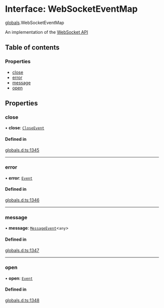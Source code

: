# Interface: WebSocketEventMap

[globals](../modules/globals.md).WebSocketEventMap

An implementation of the [WebSocket API](https://developer.mozilla.org/en-US/docs/Web/API/WebSocket)

## Table of contents

### Properties

- [close](globals.WebSocketEventMap.md#close)
- [error](globals.WebSocketEventMap.md#error)
- [message](globals.WebSocketEventMap.md#message)
- [open](globals.WebSocketEventMap.md#open)

## Properties

### close

• **close**: [`CloseEvent`](../modules/globals.md#closeevent)

#### Defined in

[globals.d.ts:1345](https://github.com/goodcodedev/bun-types/blob/8bd1b3a/globals.d.ts#L1345)

___

### error

• **error**: [`Event`](../modules/globals.md#event)

#### Defined in

[globals.d.ts:1346](https://github.com/goodcodedev/bun-types/blob/8bd1b3a/globals.d.ts#L1346)

___

### message

• **message**: [`MessageEvent`](../modules/globals.md#messageevent)<`any`\>

#### Defined in

[globals.d.ts:1347](https://github.com/goodcodedev/bun-types/blob/8bd1b3a/globals.d.ts#L1347)

___

### open

• **open**: [`Event`](../modules/globals.md#event)

#### Defined in

[globals.d.ts:1348](https://github.com/goodcodedev/bun-types/blob/8bd1b3a/globals.d.ts#L1348)
